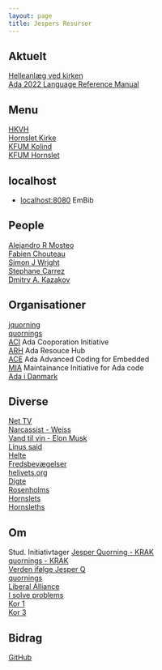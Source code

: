 ```yaml
---
layout: page
title: Jespers Resurser
---
```


Aktuelt
----
[Helleanlæg ved kirken](borgerinddragelse/helle-anlæg)  
[Ada 2022 Language Reference Manual](http://www.ada-auth.org/standards/ada22.html)  

Menu
----
[HKVH](/hornslet-kirke/voksenkor/)  
[Hornslet Kirke](/hornslet-kirke/)  
[KFUM Kolind](/kirke/kfum/kolind/)  
[KFUM Hornslet](/hornslet-kirke/fællesskab-og-fællessang/index)  

localhost
----
- [localhost:8080](http://localhost:8080) EmBib

People
----
[Alejandro R Mosteo](https://github.com/mosteo)  
[Fabien Chouteau](https://github.com/Fabien-Chouteau)  
[Simon J Wright](https://github.com/simonjwright)  
[Stephane Carrez](https://gitlab.com/stcarrez)  
[Dmitry A. Kazakov](http://www.dmitry-kazakov.de)  

Organisationer
----
[jquorning](https://github.com/jquorning)  
[quornings](https://github.com/quornings)  
[ACI](https://the-aci.github.io/) Ada Cooporation Initiative  
[ARH](https://the-ARH.github.io/) Ada Resouce Hub  
[ACE](https://ada-ace.github.io/) Ada Advanced Coding for Embedded  
[MIA](https://the-MIA.github.io/) Maintainance Initiative for Ada code  
[Ada i Danmark](adadk)  

Diverse
----
[Net TV](/nettv/)  
[Narcassist - Weiss](https://fb.watch/i4lcLQGDti/)  
[Vand til vin - Elon Musk](https://fb.watch/i4nm-lPN19/)  
[Linus said](https://www.youtube.com/watch?v=oHNKTlz1lps)  
[Helte](/helte/)  
[Fredsbevægelser](/fred/)  
[helivets.org](/helivets.org/)  
[Digte](digte)  
[Rosenholms](https://rosenholms.github.io)  
[Hornslets](https://hornslets.github.io)  
[Hornsleths](https://hornsleths.github.io)  

Om
----
Stud. Initiativtager
[Jesper Quorning - KRAK](https://www.krak.dk/jesper+quorning+hornslet/154760590/person)  
[quornings - KRAK](https://www.krak.dk/quornings/170507263/firma)  
[Verden ifølge Jesper Q](verden)  
[quornings](quornings)  
[Liberal Alliance](https://fb.watch/hZGa_1uBLP/)  
[I solve problems](https://youtu.be/UeoMuK536C8)  
[Kor 1](voksenkor)  
[Kor 3](https://hornsletkor.github.io)  

Bidrag
----
[GitHub](https://github.com/jquorning)  
